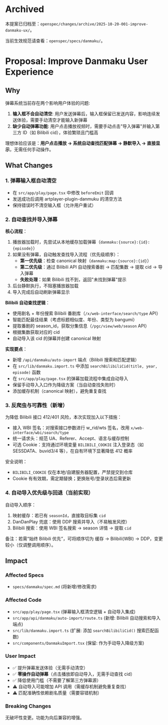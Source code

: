 # Archived

本提案已归档至：`openspec/changes/archive/2025-10-20-001-improve-danmaku-ux/`。

当前生效规范请查看：`openspec/specs/danmaku/`。

# Proposal: Improve Danmaku User Experience

## Why

弹幕系统当前存在两个影响用户体验的问题:

1. **输入框不会自动清空**: 用户发送弹幕后，输入框保留已发送内容，影响连续发送体验，需要手动清空才能输入新弹幕
2. **缺少自动弹幕功能**: 用户点击播放视频时，需要手动点击"导入弹幕"并输入第三方 ID（如 Bilibili cid），体验繁琐且门槛高

理想体验应该是：**用户点击播放 → 系统自动查找匹配弹幕 → 静默导入 → 直接显示**，无需任何手动操作。

## What Changes

### 1. 弹幕输入框自动清空

- 在 `src/app/play/page.tsx` 中修改 `beforeEmit` 回调
- 发送成功后调用 artplayer-plugin-danmuku 的清空方法
- 保持错误时不清空输入框（允许用户重试）

### 2. 自动查找并导入弹幕

**核心流程**：

1. 播放器加载时，先尝试从本地缓存加载弹幕（`danmaku:{source}:{id}:{episode}`）
2. 如果没有弹幕，自动触发查找导入流程（优先级顺序）：
   - **第一优先级**：检查 canonical 映射（`danmaku:map:{source}:{id}`）
   - **第二优先级**：通过 Bilibili API 自动搜索番剧 → 匹配集数 → 提取 cid → 导入弹幕
   - **失败处理**：如果 Bilibili 找不到，返回"未找到弹幕"提示
3. 后台静默执行，不阻塞播放器加载
4. 导入完成后自动刷新弹幕显示

**Bilibili 自动查找逻辑**：

- 使用剧名 + 年份搜索 Bilibili 番剧库（`/x/web-interface/search/type` API）
- 智能匹配最佳结果（考虑标题相似度、年份、类型为 bangumi）
- 提取番剧的 season_id，获取分集信息（`/pgc/view/web/season` API）
- 根据集数获取对应的 cid
- 自动导入该 cid 的弹幕并创建 canonical 映射

**实现要点**：

- 新增 `/api/danmaku/auto-import` 端点（Bilibili 搜索和匹配逻辑）
- 在 `src/lib/danmaku.import.ts` 中添加 `searchBilibiliCid(title, year, episode)` 函数
- 在 `src/app/play/page.tsx` 的弹幕加载流程中集成自动导入
- 保留手动导入入口作为降级方案（当自动查找失败时）
- 添加缓存机制（canonical 映射），避免重复查找

### 3. 反爬虫与可靠性（新增）

为降低 Bilibili 接口 412/401 风险，本次实现加入以下措施：

- 接入 WBI 签名：对搜索接口参数进行 w_rid/wts 签名，改用 `x/web-interface/wbi/search/type`
- 统一请求头：规范 UA、Referer、Accept、语言与缓存控制
- 可选 Cookie：支持通过环境变量 `BILIBILI_COOKIE` 注入登录态（如 SESSDATA、buvid3/4 等），在自有环境下显著降低 412 概率

安全说明：

- `BILIBILI_COOKIE` 仅在本地/自建服务器配置，严禁提交到仓库
- Cookie 有有效期，需定期替换；更换账号/登录状态后需更新

### 4. 自动导入优先级与回退（当前实现）

自动导入顺序：

1. 映射缓存：若已有 `seasonId`，直接取目标集 `cid`
2. DanDanPlay 兜底：使用 DDP 搜索并导入（不易触发风控）
3. Bilibili 搜索：使用 WBI 签名搜索 → season 详情 → 提取 `cid`

备注：若需“始终 Bilibili 优先”，可将顺序切为 缓存 → Bilibili(WBI) → DDP，变更较小（仅调整调用顺序）。

## Impact

### Affected Specs

- `specs/danmaku/spec.md` (将新增/修改需求)

### Affected Code

- `src/app/play/page.tsx` (弹幕输入框清空逻辑 + 自动导入集成)
- `src/app/api/danmaku/auto-import/route.ts` (新增: Bilibili 自动搜索和导入端点)
- `src/lib/danmaku.import.ts` (扩展: 添加 `searchBilibiliCid()` 搜索匹配函数)
- `src/components/DanmakuImport.tsx` (保留: 作为手动导入降级方案)

### User Impact

- ✅ 提升弹幕发送体验（无需手动清空）
- ✅ **零操作自动弹幕**（点击播放即自动导入，无需手动查找 cid）
- ✅ 降低使用门槛（不需要了解第三方弹幕源）
- ⚠️ 自动导入可能增加 API 调用（需缓存机制避免重复查找）
- ⚠️ 匹配准确性依赖剧名质量（需要容错机制）

### Breaking Changes

无破坏性变更。功能为向后兼容的增强。
